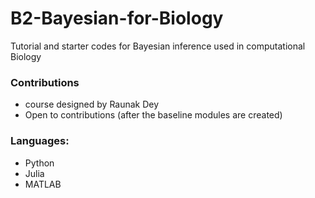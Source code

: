 # B2-Bayesian-for-Biology
Tutorial and starter codes for Bayesian inference used in computational Biology

### Contributions
* course designed by Raunak Dey
* Open to contributions (after the baseline modules are created)

### Languages:
* Python
* Julia
* MATLAB

 

